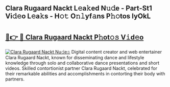 ## Clara Rugaard Nackt L𝚎a𝚔ed N𝚞𝚍e - Part-St1 Vi𝚍𝚎o L𝚎a𝚔s - H𝚘𝚝 O𝚗𝚕yf𝚊ns P𝚑𝚘tos IyOkL

# <h2><a href="http://kf3082v.oniu.top/?m=Clara+Rugaard+Nackt">🔗👉 🔴 Clara Rugaard Nackt P𝚑ot𝚘𝚜 V𝚒d𝚎o</a></h2>

[![Clara Rugaard Nackt Nu𝚍e𝚜](https://i.imgur.com/0qMVB7G.gif)](http://kf3082v.oniu.top/?m=Clara+Rugaard+Nackt)
Digital content creator and web entertainer Clara Rugaard Nackt, known for disseminating dance and lifestyle knowledge through solo and collaborative dance presentations and short videos. Skilled contortionist partner Clara Rugaard Nackt, celebrated for their remarkable abilities and accomplishments in contorting their body with partners.  
